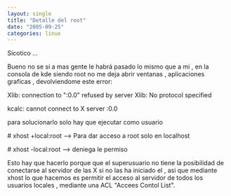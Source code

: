 ```yaml
---
layout: single
title: "Detalle del root"
date: "2005-09-25"
categories: linux
---
```


Sicotico ...

Bueno no se si a mas gente le habrá pasado lo mismo que a mi , en la consola de kde siendo root no me deja abrir ventanas , aplicaciones graficas , devolviendome este error:

Xlib: connection to ":0.0" refused by server Xlib: No protocol specified

kcalc: cannot connect to X server :0.0

para solucionarlo solo hay que ejecutar como usuario

\# xhost +local:root --> Para dar acceso a root solo en localhost

\# xhost -local:root --> deniega le permiso

Esto hay que hacerlo porque que el superusuario no tiene la posibilidad de conectarse al servidor de las X si no las ha iniciado el , asi que mediante xhost lo que hacemos es permitir el acceso al servidor de todos los usuarios locales , mediante una ACL "Accees Contol List".
